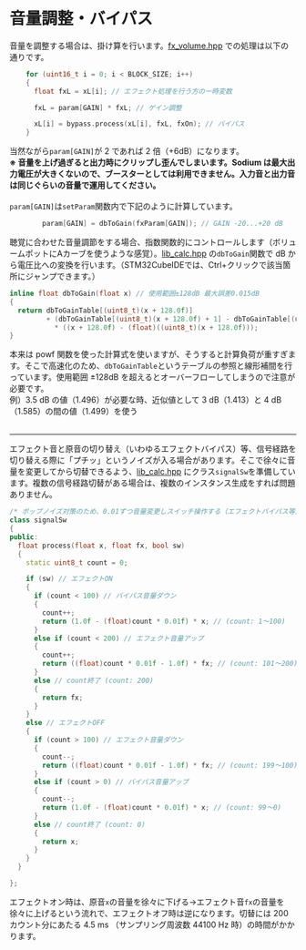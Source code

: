 # 音量調整・バイパス

音量を調整する場合は、掛け算を行います。[fx_volume.hpp](https://github.com/kanengomibako/Sodium/blob/main/Src/example/fx_volume.hpp) での処理は以下の通りです。

```c++
    for (uint16_t i = 0; i < BLOCK_SIZE; i++)
    {
      float fxL = xL[i]; // エフェクト処理を行う方の一時変数

      fxL = param[GAIN] * fxL; // ゲイン調整

      xL[i] = bypass.process(xL[i], fxL, fxOn); // バイパス
    }
```
当然ながら`param[GAIN]`が 2 であれば 2 倍（+6dB）になります。<br>
**※ 音量を上げ過ぎると出力時にクリップし歪んでしまいます。Sodium は最大出力電圧が大きくないので、ブースターとしては利用できません。入力音と出力音は同じぐらいの音量で運用してください。**<br>
<br>
`param[GAIN]`は`setParam`関数内で下記のように計算しています。
```c++
        param[GAIN] = dbToGain(fxParam[GAIN]); // GAIN -20...+20 dB
```
聴覚に合わせた音量調節をする場合、指数関数的にコントロールします（ボリュームポットにAカーブを使うような感覚）。[lib_calc.hpp](https://github.com/kanengomibako/Sodium/blob/main/Src/example/lib_calc.hpp) の`dbToGain`関数で dB から電圧比への変換を行います。（STM32CubeIDEでは、Ctrl+クリックで該当箇所にジャンプできます。）
```c++
inline float dbToGain(float x) // 使用範囲±128dB 最大誤差0.015dB
{
  return dbToGainTable[(uint8_t)(x + 128.0f)]
         + (dbToGainTable[(uint8_t)(x + 128.0f) + 1] - dbToGainTable[(uint8_t)(x + 128.0f)])
           * ((x + 128.0f) - (float)((uint8_t)(x + 128.0f)));
}
```
本来は powf 関数を使った計算式を使いますが、そうすると計算負荷が重すぎます。そこで高速化のため、`dbToGainTable`というテーブルの参照と線形補間を行っています。使用範囲 ±128dB を超えるとオーバーフローしてしまうので注意が必要です。<br>
例）3.5 dB の値（1.496）が必要な時、近似値として 3 dB（1.413）と 4 dB（1.585）の間の値（1.499）を使う<br>
<br>

---

エフェクト音と原音の切り替え（いわゆるエフェクトバイパス）等、信号経路を切り替える際に「プチッ」というノイズが入る場合があります。そこで徐々に音量を変更してから切替できるよう、[lib_calc.hpp](https://github.com/kanengomibako/Sodium/blob/main/Src/example/lib_calc.hpp) にクラス`signalSw`を準備しています。複数の信号経路切替がある場合は、複数のインスタンス生成をすれば問題ありません。

```c++
/* ポップノイズ対策のため、0.01ずつ音量変更しスイッチ操作する（エフェクトバイパス等）--------------*/
class signalSw
{
public:
  float process(float x, float fx, bool sw)
  {
    static uint8_t count = 0;

    if (sw) // エフェクトON
    {
      if (count < 100) // バイパス音量ダウン
      {
        count++;
        return (1.0f - (float)count * 0.01f) * x; // (count: 1～100)
      }
      else if (count < 200) // エフェクト音量アップ
      {
        count++;
        return ((float)count * 0.01f - 1.0f) * fx; // (count: 101～200)
      }
      else // count終了 (count: 200)
      {
        return fx;
      }
    }
    else // エフェクトOFF
    {
      if (count > 100) // エフェクト音量ダウン
      {
        count--;
        return ((float)count * 0.01f - 1.0f) * fx; // (count: 199～100)
      }
      else if (count > 0) // バイパス音量アップ
      {
        count--;
        return (1.0f - (float)count * 0.01f) * x; // (count: 99～0)
      }
      else // count終了 (count: 0)
      {
        return x;
      }
    }
  }

};
```
エフェクトオン時は、原音`x`の音量を徐々に下げる→エフェクト音`fx`の音量を徐々に上げるという流れで、エフェクトオフ時は逆になります。切替には 200 カウント分にあたる 4.5 ms （サンプリング周波数 44100 Hz 時）の時間がかかります。